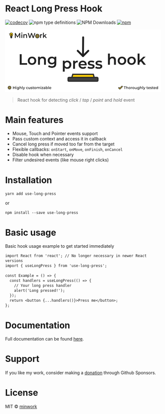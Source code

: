 # React Long Press Hook

[![codecov](https://codecov.io/gh/minwork/react/branch/main/graph/badge.svg?token=2KPMMSLDOM)](https://codecov.io/gh/minwork/react)
![npm type definitions](https://img.shields.io/npm/types/use-long-press)
![NPM Downloads](https://img.shields.io/npm/dm/use-long-press)
[![npm](https://img.shields.io/npm/v/use-long-press)](https://www.npmjs.com/package/use-long-press)

![React Long Press Hook](https://raw.githubusercontent.com/minwork/react/main/packages/use-long-press/images/react-long-press-hook.webp)

> React hook for detecting _click_ / _tap_ / _point_ and _hold_ event

# Main features
- Mouse, Touch and Pointer events support
- Pass custom context and access it in callback
- Cancel long press if moved too far from the target
- Flexible callbacks: `onStart`, `onMove`, `onFinish`, `onCancel`
- Disable hook when necessary
- Filter undesired events (like mouse right clicks)

# Installation
```shell
yarn add use-long-press
```
or
```shell
npm install --save use-long-press
```

# Basic usage
Basic hook usage example to get started immediately
```tsx
import React from 'react'; // No longer necessary in newer React versions
import { useLongPress } from 'use-long-press';

const Example = () => {
  const handlers = useLongPress(() => {
    // Your long press handler
    alert('Long pressed!');
  });
  return <button {...handlers()}>Press me</button>;
};
```

# Documentation

Full documentation can be found [here](https://minwork.gitbook.io/long-press-hook/).

# Support

If you like my work, consider making a [donation](https://github.com/sponsors/minwork) through Github Sponsors.

# License

MIT © [minwork](https://github.com/minwork)
